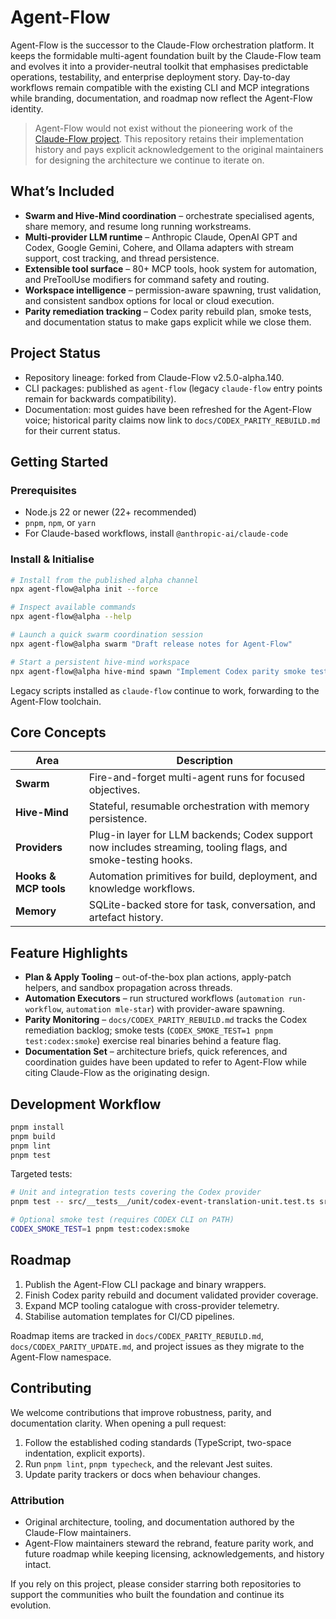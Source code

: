 # Agent-Flow

Agent-Flow is the successor to the Claude-Flow orchestration platform. It keeps the formidable multi-agent foundation built by the Claude-Flow team and evolves it into a provider-neutral toolkit that emphasises predictable operations, testability, and enterprise deployment story. Day-to-day workflows remain compatible with the existing CLI and MCP integrations while branding, documentation, and roadmap now reflect the Agent-Flow identity.

> Agent-Flow would not exist without the pioneering work of the [Claude-Flow project](https://github.com/ruvnet/claude-flow). This repository retains their implementation history and pays explicit acknowledgement to the original maintainers for designing the architecture we continue to iterate on.

## What’s Included

- **Swarm and Hive-Mind coordination** – orchestrate specialised agents, share memory, and resume long running workstreams.
- **Multi-provider LLM runtime** – Anthropic Claude, OpenAI GPT and Codex, Google Gemini, Cohere, and Ollama adapters with stream support, cost tracking, and thread persistence.
- **Extensible tool surface** – 80+ MCP tools, hook system for automation, and PreToolUse modifiers for command safety and routing.
- **Workspace intelligence** – permission-aware spawning, trust validation, and consistent sandbox options for local or cloud execution.
- **Parity remediation tracking** – Codex parity rebuild plan, smoke tests, and documentation status to make gaps explicit while we close them.

## Project Status

- Repository lineage: forked from Claude-Flow v2.5.0-alpha.140.
- CLI packages: published as `agent-flow` (legacy `claude-flow` entry points remain for backwards compatibility).
- Documentation: most guides have been refreshed for the Agent-Flow voice; historical parity claims now link to `docs/CODEX_PARITY_REBUILD.md` for their current status.

## Getting Started

### Prerequisites

- Node.js 22 or newer (22+ recommended)
- `pnpm`, `npm`, or `yarn`
- For Claude-based workflows, install `@anthropic-ai/claude-code`

### Install & Initialise

```bash
# Install from the published alpha channel
npx agent-flow@alpha init --force

# Inspect available commands
npx agent-flow@alpha --help

# Launch a quick swarm coordination session
npx agent-flow@alpha swarm "Draft release notes for Agent-Flow"

# Start a persistent hive-mind workspace
npx agent-flow@alpha hive-mind spawn "Implement Codex parity smoke tests" --claude
```

Legacy scripts installed as `claude-flow` continue to work, forwarding to the Agent-Flow toolchain.

## Core Concepts

| Area | Description |
|------|-------------|
| **Swarm** | Fire-and-forget multi-agent runs for focused objectives. |
| **Hive-Mind** | Stateful, resumable orchestration with memory persistence. |
| **Providers** | Plug-in layer for LLM backends; Codex support now includes streaming, tooling flags, and smoke-testing hooks. |
| **Hooks & MCP tools** | Automation primitives for build, deployment, and knowledge workflows. |
| **Memory** | SQLite-backed store for task, conversation, and artefact history. |

## Feature Highlights

- **Plan & Apply Tooling** – out-of-the-box plan actions, apply-patch helpers, and sandbox propagation across threads.
- **Automation Executors** – run structured workflows (`automation run-workflow`, `automation mle-star`) with provider-aware spawning.
- **Parity Monitoring** – `docs/CODEX_PARITY_REBUILD.md` tracks the Codex remediation backlog; smoke tests (`CODEX_SMOKE_TEST=1 pnpm test:codex:smoke`) exercise real binaries behind a feature flag.
- **Documentation Set** – architecture briefs, quick references, and coordination guides have been updated to refer to Agent-Flow while citing Claude-Flow as the originating design.

## Development Workflow

```bash
pnpm install
pnpm build
pnpm lint
pnpm test
```

Targeted tests:

```bash
# Unit and integration tests covering the Codex provider
pnpm test -- src/__tests__/unit/codex-event-translation-unit.test.ts src/__tests__/integration/codex-provider-integration.test.js

# Optional smoke test (requires CODEX CLI on PATH)
CODEX_SMOKE_TEST=1 pnpm test:codex:smoke
```

## Roadmap

1. Publish the Agent-Flow CLI package and binary wrappers.
2. Finish Codex parity rebuild and document validated provider coverage.
3. Expand MCP tooling catalogue with cross-provider telemetry.
4. Stabilise automation templates for CI/CD pipelines.

Roadmap items are tracked in `docs/CODEX_PARITY_REBUILD.md`, `docs/CODEX_PARITY_UPDATE.md`, and project issues as they migrate to the Agent-Flow namespace.

## Contributing

We welcome contributions that improve robustness, parity, and documentation clarity. When opening a pull request:

1. Follow the established coding standards (TypeScript, two-space indentation, explicit exports).
2. Run `pnpm lint`, `pnpm typecheck`, and the relevant Jest suites.
3. Update parity trackers or docs when behaviour changes.

### Attribution

- Original architecture, tooling, and documentation authored by the Claude-Flow maintainers.
- Agent-Flow maintainers steward the rebrand, feature parity work, and future roadmap while keeping licensing, acknowledgements, and history intact.

If you rely on this project, please consider starring both repositories to support the communities who built the foundation and continue its evolution.
